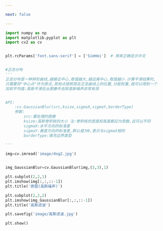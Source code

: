 ```yaml
---

next: false

---
```




<BlogInfo id="1018" title="24.高斯滤波" author="白日梦想猿" pv=0 read_times=0 pre_cost_time="0分37秒" category="图像处理" tag_list="['图像处理']" create_time="2021.08.13 10:51:39" update_time="2021.08.13 11:50:55" />

```python
import numpy as np
import matplotlib.pyplot as plt
import cv2 as cv


plt.rcParams['font.sans-serif'] = ['SimHei']  # 用来正确显示中文


#正态分布
'''
正态分布是一种钟形曲线,越接近中心,取值越大,越远离中心,取值越小.计算平滑结果时,
只需要将"中心点"作为原点,其他点按照其在正态曲线上的位置,分配权重,就可以得到一个
加权平均值.高斯平滑在从图像中去除高斯噪声非常有效


API:
    :cv.GaussianBlur(src,ksize,sigmaX,sigmaY,borderType)
    参数:
        src:要处理的图像
        ksize:高斯卷积核的大小 注:卷积核的宽度和高度都应为奇数,且可以不同
        sigmaX:水平方向的标准差
        sigmaY:垂直方向的标准差,默认值为0,表示与sigmaX相同
        borderType:填充边界类型

'''

img=cv.imread('image/dog2.jpg')


img_GaussianBlur=cv.GaussianBlur(img,(3,3),1)

plt.subplot(2,2,1)
plt.imshow(img[:,:,::-1])
plt.title('原图(高斯噪声)')

plt.subplot(2,2,2)
plt.imshow(img_GaussianBlur[:,:,::-1])
plt.title('高斯滤波')

plt.savefig('image/高斯滤波.jpg')

plt.show()

```



<ActionBox />
